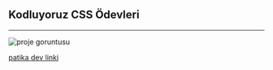 ## Kodluyoruz CSS Ödevleri
---
![proje goruntusu](https://user-images.githubusercontent.com/106230756/182656595-2a819af5-cc68-4093-b83a-9e61062924a2.png)

[patika dev linki](https://app.patika.dev/)
